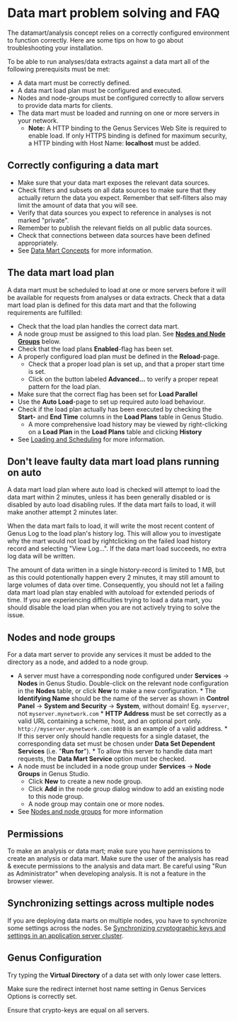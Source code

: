 # Data mart problem solving and FAQ

The datamart/analysis concept relies on a correctly configured environment to function correctly. Here are some tips on how to go about troubleshooting your installation.

To be able to run analyses/data extracts against a data mart all of the following prerequisits must be met:
*   A data mart must be correctly defined.
*   A data mart load plan must be configured and executed.
*   Nodes and node-groups must be configured correctly to allow servers to provide data marts for clients.
*   The data mart must be loaded and running on one or more servers in your network.
    *   **Note:** A HTTP binding to the Genus Services Web Site is required to enable load. If only HTTPS binding is defined for maximum security, a HTTP binding with Host Name: **localhost** must be added.

## Correctly configuring a data mart
*   Make sure that your data mart exposes the relevant data sources. 
*   Check filters and subsets on all data sources to make sure that they actually return the data you expect. Remember that self-filters also may limit the amount of data that you will see.
*   Verify that data sources you expect to reference in analyses is not marked "private".
*   Remember to publish the relevant fields on all public data sources. 
*   Check that connections between data sources have been defined appropriately.
*   See [Data Mart Concepts](data-mart-concepts.md) for more information. 

## The data mart load plan
A data mart must be scheduled to load at one or more servers before it will be available for requests from analyses or data extracts. Check that a data mart load plan is defined for this data mart and that the following requirements are fulfilled:
*   Check that the load plan handles the correct data mart.
*   A node group must be assigned to this load plan. See **[Nodes and Node Groups](#nodes-and-node-groups)** below. 
*   Check that the load plans **Enabled**-flag has been set.
*   A properly configured load plan must be defined in the **Reload**-page. 
    *   Check that a proper load plan is set up,  and that a proper start time is set.
    *   Click on the button labeled **Advanced...** to verify a proper repeat pattern for the load plan.
*   Make sure that the correct flag has been set for **Load Parallel**
*   Use the **Auto Load**-page to set up required auto load behaviour. 
*   Check if the load plan actually has been executed by checking the **Start-** and **End Time** columns in the **Load Plans** table in Genus Studio. 
    *   A more comprehensive load history may be viewed by right-clicking on a **Load Plan** in the **Load Plans** table and clicking **History**
*   See [Loading and Scheduling](data-mart-loading.md) for more information.

## Don't leave faulty data mart load plans running on auto
A data mart load plan where auto load is checked will attempt to load the data mart within 2 minutes, unless it has been generally disabled or is disabled by auto load disabling rules. If the data mart fails to load, it will make another attempt 2 minutes later.

When the data mart fails to load, it will write the most recent content of Genus Log to the load plan's history log. This will allow you to  investigate why the mart would not load by rightclicking on the failed load history record and selecting "View Log...". If the data mart load succeeds, no extra log data will be written.

The amount of data written in a single history-record is limited to 1 MB, but as this could potentionally happen every 2 minutes, it may still amount to large volumes of data over time. Consequently, you should not let a failing data mart load plan stay enabled with autoload for extended periods of time. If you are experiencing difficulties trying to load a data mart, you should disable the load plan when you are not actively trying to solve the issue. 

## Nodes and node groups
For a data mart server to provide any services it must be added to the directory as a node, and added to a node group.
*    A server must have a corresponding node configured under **Services** -> **Nodes** in Genus Studio. Double-click on the relevant node configuration in the **Nodes** table, or click **New** to make a new configuration.
    *   The **Identifying Name** should be the name of the server as shown in **Control Panel** -> **System and Security** -> **System**, without domain! Eg. `myserver`, not `myserver.mynetwork.com` 
    *   **HTTP Address** must be set correctly as a valid URL containing a scheme, host, and an optional port only. `http://myserver.mynetwork.com:8080` is an example of a valid address.
    *   If this server only should handle requests for a single dataset, the corresponding data set must be chosen under **Data Set Dependent Services** (i.e. "**Run for**").
    *   To allow this server to handle data mart requests, the **Data Mart Service** option must be checked. 
*   A node must be included in a node group under **Services** -> **Node Groups** in Genus Studio.
    *   Click **New** to create a new node group.
    *   Click **Add** in the node group dialog window to add an existing node to this node group.
    *   A node group may contain one or more nodes.
*   See [Nodes and node groups](../../../developers/defining-an-app-model/services/nodes-and-node-groups.md) for more information

## Permissions
To make an analysis or data mart; make sure you have permissions to create an analysis or data mart. Make sure the user of the analysis has read & execute permissions to the analysis and data mart. Be careful using "Run as Administrator" when developing analysis. It is not a feature in the browser viewer.

## Synchronizing settings across multiple nodes
If you are deploying data marts on multiple nodes, you have to synchronize some settings across the nodes. Se [Synchronizing cryptographic keys and settings in an application server cluster](../../../developers/installation-and-configuration/configure-and-maintain-genus-server/synchronizing-crypto-keys-in-a-cluster.md).

## Genus Configuration

Try typing the **Virtual Directory** of a data set with only lower case letters.

Make sure the redirect internet host name setting in Genus Services Options is correctly set.

Ensure that crypto-keys are equal on all servers.

